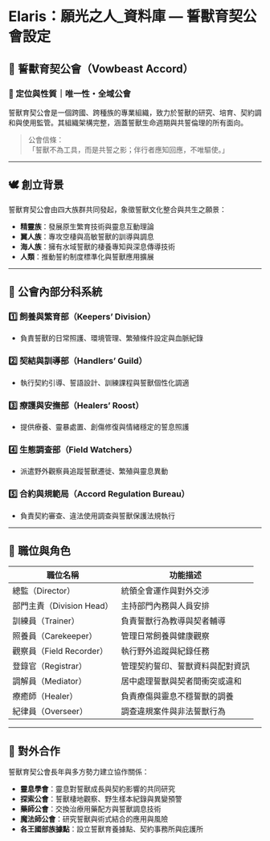 
# Elaris：願光之人_資料庫 — 誓獸育契公會設定

## 🐾 誓獸育契公會（Vowbeast Accord）

### 📜 定位與性質｜唯一性・全域公會

誓獸育契公會是一個跨國、跨種族的專業組織，致力於誓獸的研究、培育、契約調和與使用監管。其組織架構完整，涵蓋誓獸生命週期與共誓倫理的所有面向。

> 公會信條：  
>「誓獸不為工具，而是共誓之影；伴行者應知回應，不唯驅使。」

---

## 🕊️ 創立背景

誓獸育契公會由四大族群共同發起，象徵誓獸文化整合與共生之願景：

- **精靈族**：發展原生繁育技術與靈息互動理論
- **翼人族**：專攻空棲與高敏誓獸的訓導與調息
- **海人族**：擁有水域誓獸的棲養專知與深息傳導技術
- **人類**：推動誓約制度標準化與誓獸應用擴展

---

## 🧬 公會內部分科系統

### 1️⃣ 飼養與繁育部（Keepers’ Division）
- 負責誓獸的日常照護、環境管理、繁殖條件設定與血脈紀錄

### 2️⃣ 契結與訓導部（Handlers’ Guild）
- 執行契約引導、誓語設計、訓練課程與誓獸個性化調適

### 3️⃣ 療護與安撫部（Healers’ Roost）
- 提供療養、靈暴處置、創傷修復與情緒穩定的誓息照護

### 4️⃣ 生態調查部（Field Watchers）
- 派遣野外觀察員追蹤誓獸遷徙、繁殖與靈息異動

### 5️⃣ 合約與規範局（Accord Regulation Bureau）
- 負責契約審查、違法使用調查與誓獸保護法規執行

---

## 🧾 職位與角色

| 職位名稱       | 功能描述 |
|----------------|----------|
| 總監（Director） | 統領全會運作與對外交涉 |
| 部門主責（Division Head） | 主持部門內務與人員安排 |
| 訓練員（Trainer） | 負責誓獸行為教導與契者輔導 |
| 照養員（Carekeeper） | 管理日常飼養與健康觀察 |
| 觀察員（Field Recorder） | 執行野外追蹤與紀錄任務 |
| 登錄官（Registrar） | 管理契約誓印、誓獸資料與配對資訊 |
| 調解員（Mediator） | 居中處理誓獸與契者間衝突或違和 |
| 療癒師（Healer） | 負責療傷與靈息不穩誓獸的調養 |
| 紀律員（Overseer） | 調查違規案件與非法誓獸行為 |

---

## 🤝 對外合作

誓獸育契公會長年與多方勢力建立協作關係：

- **靈息學會**：靈息對誓獸成長與契約影響的共同研究
- **探索公會**：誓獸棲地觀察、野生樣本紀錄與異變預警
- **藥師公會**：交換治療用藥配方與誓獸調息技術
- **魔法師公會**：研究誓獸與術式結合的應用與風險
- **各王國部族據點**：設立誓獸育養據點、契約事務所與庇護所
